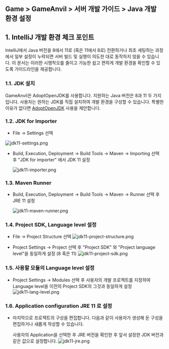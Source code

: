 ## Game > GameAnvil > 서버 개발 가이드 > Java 개발 환경 설정



## 1. IntelliJ 개발 환경 체크 포인트

IntelliJ에서 Java 버전을 8에서 11로 (혹은 11에서 8로) 전환하거나 최초 세팅하는 과정에서 일부 설정이 누락되면 서버 빌드 및 실행이 의도한 대로 동작하지 않을 수 있습니다. 이 문서는 이러한 시행착오를 줄이고 가능한 쉽고 편하게 개발 환경을 확인할 수 있도록 가이드라인을 제공합니다.


### 1.1. JDK 설치

GameAnvil은 AdoptOpenJDK를 사용합니다. 지원하는 Java 버전은 8과 11 두 가지입니다. 사용자는 원하는 JDK를 직접 설치하여 개발 환경을 구성할 수 있습니다. 특별한 이유가 없다면 [AdoptOpenJDK](https://adoptopenjdk.net/) 사용을 제안합니다.



### 1.2. JDK for Importer

- File -> Settings 선택



![jdk11-settings.png](https://static.toastoven.net/prod_gameanvil/images/jdk11-setting.png)



- Build, Execution, Deployment -> Build Tools -> Maven -> Importing 선택 후 "JDK for importer" 에서 JDK 11 설정

  ![jdk11-importer.png](https://static.toastoven.net/prod_gameanvil/images/jdk11-importer.png)

  

### 1.3. Maven Runner

- Build, Execution, Deployment -> Build Tools -> Maven -> Runner 선택 후 JRE 11 설정

  ![jdk11-maven-runner.png](https://static.toastoven.net/prod_gameanvil/images/jdk11-maven-runner.png)

  


### 1.4. Project SDK, Language level 설정

- File -> Project Structure 선택
  ![jdk11-project-structure.png](https://static.toastoven.net/prod_gameanvil/images/jdk11-project-structure.png)


- Project Settings -> Project 선택 후 "Project SDK" 와 "Project language level"을 동일하게 설정 (8 혹은 11)
  ![jdk11-project-sdk.png](https://static.toastoven.net/prod_gameanvil/images/jdk11-project-sdk.png)



### 1.5. 사용할 모듈의 Language level 설정

- Project Settings -> Modules 선택 후 사용자의 개발 프로젝트를 지정하여 Language level을 이전의 Project SDK의 그것과 동일하게 설정
  ![jdk11-lang-level.png](https://static.toastoven.net/prod_gameanvil/images/jdk11-lang-level.png)



### 1.6. Application configuration JRE 11 로 설정

- 마지막으로 프로젝트의 구성을 편집합니다. 다음과 같이 사용자가 생성해 둔 구성을 편집하거나 새롭게 작성할 수 있습니다.

  사용자의 Application을 선택한 후 JRE 버전을 확인한 후 앞서 설정한 JDK 버전과 같은 값으로 설정합니다.
  ![jdk11-jre.png](https://static.toastoven.net/prod_gameanvil/images/jdk11-jre.png)

